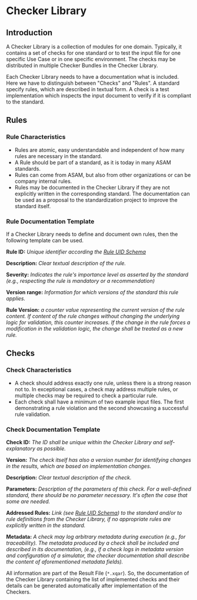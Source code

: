 <!---
This Source Code Form is subject to the terms of the Mozilla
Public License, v. 2.0. If a copy of the MPL was not distributed
with this file, You can obtain one at https://mozilla.org/MPL/2.0/.
-->

# Checker Library

## Introduction

A Checker Library is a collection of modules for one domain. Typically, it
contains a set of checks for one standard or to test the input file for one
specific Use Case or in one specific environment. The checks may be distributed
in multiple Checker Bundles in the Checker Library.

Each Checker Library needs to have a documentation what is included. Here we
have to distinguish between "Checks" and "Rules". A standard specify rules,
which are described in textual form. A check is a test implementation which
inspects the input document to verify if it is compliant to the standard.

## Rules

### Rule Characteristics

- Rules are atomic, easy understandable and independent of how many rules are
  necessary in the standard.
- A Rule should be part of a standard, as it is today in many ASAM standards.
- Rules can come from ASAM, but also from other organizations or can be company
  internal rules.
- Rules may be documented in the Checker Library if they are not explicitly
  written in the corresponding standard. The documentation can be used as a
  proposal to the standardization project to improve the standard itself.

### Rule Documentation Template

If a Checker Library needs to define and document own rules, then the following
template can be used.

**Rule ID:** _Unique identifier according the [Rule UID
Schema](rule_uid_schema.md)_

**Description:** _Clear textual description of the rule._

**Severity:** _Indicates the rule's importance level as asserted by the
standard (e.g., respecting the rule is mandatory or a recommendation)_

**Version range:** _Information for which versions of the standard this rule
applies._

**Rule Version:** _a counter value representing the current version of the rule
content. If content of the rule changes without changing the underlying logic
for validation, this counter increases. If the change in the rule forces a
modification in the validation logic, the change shall be treated as a new
rule._

## Checks

### Check Characteristics

- A check should address exactly one rule, 
  unless there is a strong reason not to. In exceptional cases, 
  a check may address multiple rules, or multiple checks may be 
  required to check a particular rule.
- Each check shall have a minimum of two example input files. The first
  demonstrating a rule violation and the second showcasing a successful rule
  validation.

### Check Documentation Template

**Check ID:** _The ID shall be unique within the Checker Library and
self-explanatory as possible._

**Version:** _The check itself has also a version number for identifying
changes in the results, which are based on implementation changes._

**Description:** _Clear textual description of the check._

**Parameters:** _Description of the parameters of this check. For a
well-defined standard, there should be no parameter necessary. It's often the
case that some are needed._

**Addressed Rules:** _Link (see [Rule UID Schema](rule_uid_schema.md)) to the
standard and/or to rule definitions from the Checker Library, if no appropriate
rules are explicitly written in the standard._

**Metadata:** _A check may log arbitrary metadata during execution (e.g., for
traceability). The metadata produced by a check shall be included and described
in its documentation, (e.g., if a check logs in metadata version and
configuration of a simulator, the checker documentation shall describe the
content of aforementioned metadata fields)._

All information are part of the Result File (`*.xqar`). So, the documentation
of the Checker Library containing the list of implemented checks and their
details can be generated automatically after implementation of the Checkers.
